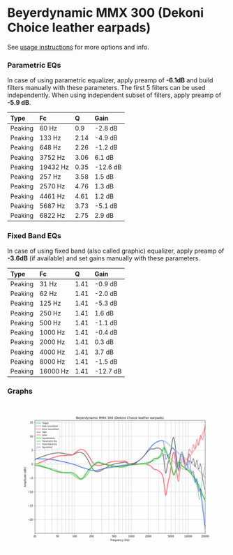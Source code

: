 # Beyerdynamic MMX 300 (Dekoni Choice leather earpads)
See [usage instructions](https://github.com/jaakkopasanen/AutoEq#usage) for more options and info.

### Parametric EQs
In case of using parametric equalizer, apply preamp of **-6.1dB** and build filters manually
with these parameters. The first 5 filters can be used independently.
When using independent subset of filters, apply preamp of **-5.9 dB**.

| Type    | Fc       |    Q | Gain     |
|:--------|:---------|:-----|:---------|
| Peaking | 60 Hz    | 0.9  | -2.8 dB  |
| Peaking | 133 Hz   | 2.14 | -4.9 dB  |
| Peaking | 648 Hz   | 2.26 | -1.2 dB  |
| Peaking | 3752 Hz  | 3.06 | 6.1 dB   |
| Peaking | 19432 Hz | 0.35 | -12.6 dB |
| Peaking | 257 Hz   | 3.58 | 1.5 dB   |
| Peaking | 2570 Hz  | 4.76 | 1.3 dB   |
| Peaking | 4461 Hz  | 4.61 | 1.2 dB   |
| Peaking | 5687 Hz  | 3.73 | -5.1 dB  |
| Peaking | 6822 Hz  | 2.75 | 2.9 dB   |

### Fixed Band EQs
In case of using fixed band (also called graphic) equalizer, apply preamp of **-3.6dB**
(if available) and set gains manually with these parameters.

| Type    | Fc       |    Q | Gain     |
|:--------|:---------|:-----|:---------|
| Peaking | 31 Hz    | 1.41 | -0.9 dB  |
| Peaking | 62 Hz    | 1.41 | -2.0 dB  |
| Peaking | 125 Hz   | 1.41 | -5.3 dB  |
| Peaking | 250 Hz   | 1.41 | 1.6 dB   |
| Peaking | 500 Hz   | 1.41 | -1.1 dB  |
| Peaking | 1000 Hz  | 1.41 | -0.4 dB  |
| Peaking | 2000 Hz  | 1.41 | 0.3 dB   |
| Peaking | 4000 Hz  | 1.41 | 3.7 dB   |
| Peaking | 8000 Hz  | 1.41 | -1.5 dB  |
| Peaking | 16000 Hz | 1.41 | -12.7 dB |

### Graphs
![](./Beyerdynamic%20MMX%20300%20(Dekoni%20Choice%20leather%20earpads).png)